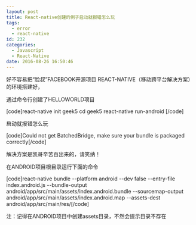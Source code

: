 ```yaml
---
layout: post
title: React-native创建的例子启动就报错怎么玩
tags:
  - error
  - react-native
id: 232
categories:
  - Javascript
  - React-Native
date: 2016-08-26 16:50:46
---
```


好不容易把“脸叔”FACEBOOK开源项目 REACT-NATIVE（移动跨平台解决方案）的环境搭建好，

通过命令行创建了HELLOWORLD项目

[code]react-<span class="hljs-keyword">native</span> init geek5
cd geek5
react-<span class="hljs-keyword">native</span> run-android
[/code]

启动就报错怎么玩

[code]Could not get BatchedBridge, make sure your bundle is packaged correctly[/code]

解决方案是凯哥辛苦百出来的，请笑纳！

在ANDROID项目根目录运行下面的命令

[code]react-native bundle --platform android --dev false --entry-file index.android.js --bundle-output android/app/src/main/assets/index.android.bundle --sourcemap-output android/app/src/main/assets/index.android.map --assets-dest android/app/src/main/res/[/code]

注：记得在ANDROID项目中创建assets目录，不然会提示目录不存在